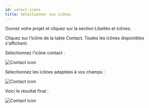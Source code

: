 ```yaml
---
id: select-icons
title: Sélectionner vos icônes
---
```


Ouvrez votre projet et cliquez sur la section Libellés et icônes.

Cliquez sur l’icône de la table Contact. Toutes les icônes disponibles s'affichent.

Sélectionnez l’icône contact :

![Contact icon](assets/en/custom-icons/contact-icon.png)

Sélectionnez les icônes adaptées à vos champs :

![Contact icon](assets/en/custom-icons/field-icons.png)

Voici le résultat final :

![Contact icon](assets/en/custom-icons/custom-icons-final-result.png)
















